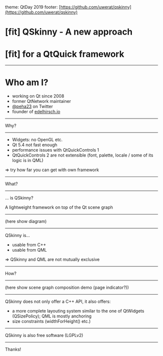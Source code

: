 theme: QtDay 2019
footer: [https://github.com/uwerat/qskinny](https://github.com/uwerat/qskinny)


# [fit] QSkinny - A new approach
# [fit] for a QtQuick framework

---

# Who am I?

- working on Qt since 2008
- former QtNetwork maintainer
- [@peha23](https://twitter.com/peha23) on Twitter
- founder of [edelhirsch.io](https://www.edelhirsch.io)

---

Why?

---

- Widgets: no OpenGL etc.
- Qt 5.4 not fast enough
- performance issues with QtQuickControls 1
- QtQuickControls 2 are not extensible (font, palette, locale / some of its logic is in QML)

=> try how far you can get with own framework

---

What?

---

... is QSkinny?

A lightweight framework on top of the Qt scene graph

---

(here show diagram)

---

QSkinny is...

- usable from C++
- usable from QML

=> QSkinny and QML are not mutually exclusive

---

How?

---

(here show scene graph composition demo (page indicator?))

---

QSkinny does not only offer a C++ API, it also offers:

- a more complete layouting system similar to the one of QtWidgets (QSizePolicy); QML is mostly anchoring
- size constraints (widthForHeight() etc.)

---

QSkinny is also free software (LGPLv2)

---

Thanks!

